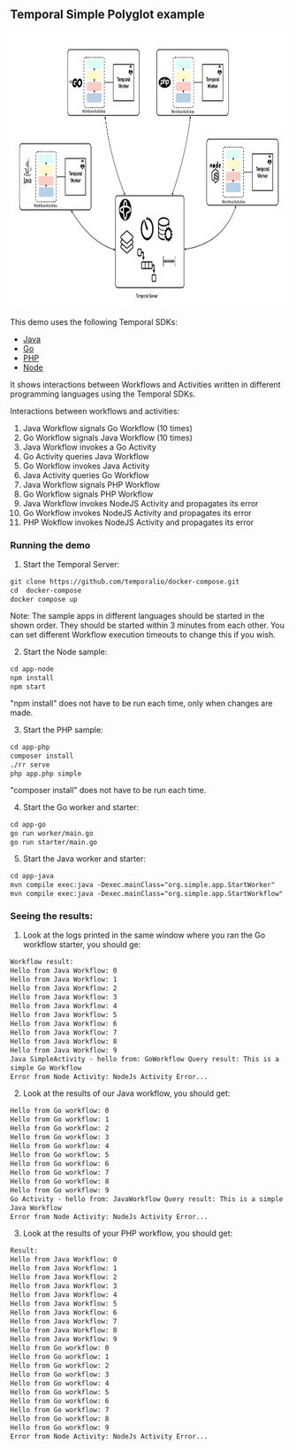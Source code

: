 ## Temporal Simple Polyglot example


<p align="center">
<img src="img/polyglot-overview.png" height="500px" alt="App Overview"/>
</p>


This demo uses the following Temporal SDKs:
* [Java](https://docs.temporal.io/docs/java/introduction)
* [Go](https://docs.temporal.io/docs/go/introduction)
* [PHP](https://docs.temporal.io/docs/php/introduction)
* [Node](https://docs.temporal.io/docs/node/introduction)

It shows interactions between Workflows and Activities written in different 
programming languages using the Temporal SDKs.

Interactions between workflows and activities:

1. Java Workflow signals Go Workflow (10 times)
2. Go Workflow signals Java Workflow (10 times)
3. Java Workflow invokes a Go Activity
4. Go Activity queries Java Workflow
5. Go Workflow invokes Java Activity
6. Java Activity queries Go Workflow
7. Java Workflow signals PHP Workflow
8. Go Workflow signals PHP Workflow
9. Java Workflow invokes NodeJS Activity and propagates its error 
10. Go Workflow invokes NodeJS Activity and propagates its error
11. PHP Wokflow invokes NodeJS Activity and propagates its error

### Running the demo

1) Start the Temporal Server:
```shell script
git clone https://github.com/temporalio/docker-compose.git
cd  docker-compose
docker compose up
```

Note: The sample apps in different languages should be started in 
the shown order. They should be started within 3 minutes from each other.
You can set different Workflow execution timeouts to change this if you wish.

2) Start the Node sample:
```shell script
cd app-node
npm install
npm start
```

"npm install" does not have to be run each time, only when changes are made.

3) Start the PHP sample:
```shell script
cd app-php
composer install
./rr serve
php app.php simple  
```

"composer install" does not have to be run each time.

4) Start the Go worker and starter:
```shell script
cd app-go
go run worker/main.go
go run starter/main.go
```

5) Start the Java worker and starter:
```shell script
cd app-java
mvn compile exec:java -Dexec.mainClass="org.simple.app.StartWorker"
mvn compile exec:java -Dexec.mainClass="org.simple.app.StartWorkflow"
```

### Seeing the results:
1) Look at the logs printed in the same window where you ran the Go workflow starter, you should ge:

```shell script
Workflow result: 
Hello from Java Workflow: 0
Hello from Java Workflow: 1
Hello from Java Workflow: 2
Hello from Java Workflow: 3
Hello from Java Workflow: 4
Hello from Java Workflow: 5
Hello from Java Workflow: 6
Hello from Java Workflow: 7
Hello from Java Workflow: 8
Hello from Java Workflow: 9
Java SimpleActivity - hello from: GoWorkflow Query result: This is a simple Go Workflow
Error from Node Activity: NodeJs Activity Error...
```

2) Look at the results of our Java workflow, you should get:
```shell script
Hello from Go workflow: 0
Hello from Go workflow: 1
Hello from Go workflow: 2
Hello from Go workflow: 3
Hello from Go workflow: 4
Hello from Go workflow: 5
Hello from Go workflow: 6
Hello from Go workflow: 7
Hello from Go workflow: 8
Hello from Go workflow: 9
Go Activity - hello from: JavaWorkflow Query result: This is a simple Java Workflow
Error from Node Activity: NodeJs Activity Error...
```

3) Look at the results of your PHP workflow, you should get:
```shell script
Result:
Hello from Java Workflow: 0
Hello from Java Workflow: 1
Hello from Java Workflow: 2
Hello from Java Workflow: 3
Hello from Java Workflow: 4
Hello from Java Workflow: 5
Hello from Java Workflow: 6
Hello from Java Workflow: 7
Hello from Java Workflow: 8
Hello from Java Workflow: 9
Hello from Go workflow: 0
Hello from Go workflow: 1
Hello from Go workflow: 2
Hello from Go workflow: 3
Hello from Go workflow: 4
Hello from Go workflow: 5
Hello from Go workflow: 6
Hello from Go workflow: 7
Hello from Go workflow: 8
Hello from Go workflow: 9
Error from Node Activity: NodeJs Activity Error...
```
